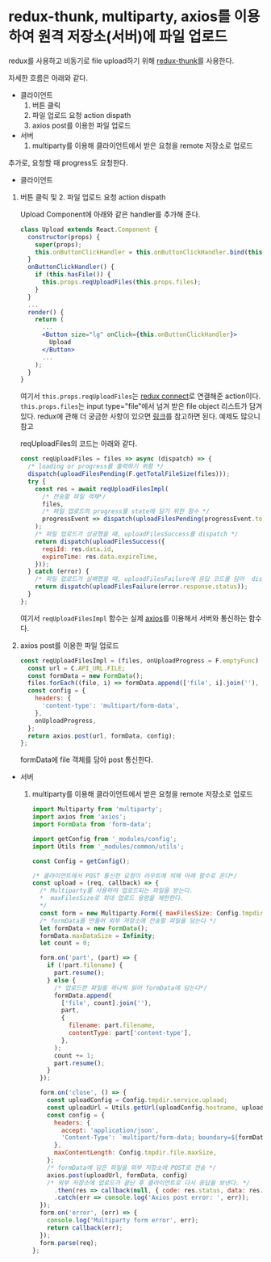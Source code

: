 # redux-thunk, multiparty, axios를 이용하여 원격 저장소(서버)에 파일 업로드

redux를 사용하고 비동기로 file upload하기 위해 [redux-thunk](https://github.com/reduxjs/redux-thunk)를 사용한다.

자세한 흐름은 아래와 같다.

- 클라이언트
    1. 버튼 클릭
    2. 파일 업로드 요청 action dispath
    3. axios post를 이용한 파일 업로드
- 서버
    1. multiparty를 이용해 클라이언트에서 받은 요청을 remote 저장소로 업로드

추가로, 요청할 때 progress도 요청한다.

- 클라이언트
1. 버튼 클릭 및 2. 파일 업로드 요청 action dispath

    Upload Component에 아래와 같은 handler를 추가해 준다.

    ```jsx
    class Upload extends React.Component {
      constructor(props) {
        super(props);
        this.onButtonClickHandler = this.onButtonClickHandler.bind(this);
      }
      onButtonClickHandler() {
        if (this.hasFile()) {
          this.props.reqUploadFiles(this.props.files);
        }
      }
      ...
      render() {
        return (
          ...
          <Button size="lg" onClick={this.onButtonClickHandler}>
            Upload
          </Button>
          ...
        );
      }
    }
    ```

    여기서 `this.props.reqUploadFiles`는 [redux connect](https://deminoth.github.io/redux/basics/UsageWithReact.html)로 연결해준 action이다. `this.props.files`는 input type="file"에서 넘겨 받은 file object 리스트가 담겨있다.
    redux에 관해 더 궁금한 사항이 있으면 [링크](https://deminoth.github.io/redux/)를 참고하면 된다. 예제도 많으니 참고

    reqUploadFiles의 코드는 아래와 같다.

    ```jsx
    const reqUploadFiles = files => async (dispatch) => {
      /* loading or progress를 출력하기 위함 */
      dispatch(uploadFilesPending(F.getTotalFileSize(files)));
      try {
        const res = await reqUploadFilesImpl(
          /* 전송할 파일 객체*/
          files,
          /* 파일 업로드의 progress를 state에 담기 위한 함수 */
          progressEvent => dispatch(uploadFilesPending(progressEvent.total, progressEvent.loaded)),
        );
        /* 파일 업로드가 성공했을 때, uploadFilesSuccess를 dispatch */
        return dispatch(uploadFilesSuccess({
          regiId: res.data.id,
          expireTime: res.data.expireTime,
        }));
      } catch (error) {
        /* 파일 업로드가 실패했을 때, uploadFilesFailure에 응답 코드를 담아  dispatch */
        return dispatch(uploadFilesFailure(error.response.status));
      }
    };
    ```

    여기서 `reqUploadFilesImpl` 함수는 실제 [axios](https://github.com/axios/axios)를 이용해서 서버와 통신하는 함수다.

2. axios post를 이용한 파일 업로드

    ```jsx
    const reqUploadFilesImpl = (files, onUploadProgress = F.emptyFunc) => {
      const url = C.API_URL.FILE;
      const formData = new FormData();
      files.forEach((file, i) => formData.append(['file', i].join(''), file));
      const config = {
        headers: {
          'content-type': 'multipart/form-data',
        },
        onUploadProgress,
      };
      return axios.post(url, formData, config);
    };
    ```

    formData에 file 객체를 담아 post 통신한다.

- 서버
    1. multiparty를 이용해 클라이언트에서 받은 요청을 remote 저장소로 업로드

        ```jsx
        import Multiparty from 'multiparty';
        import axios from 'axios';
        import FormData from 'form-data';

        import getConfig from '_modules/config';
        import Utils from '_modules/common/utils';

        const Config = getConfig();

        /* 클라이언트에서 POST 통신한 요청이 라우트에 의해 아래 함수로 온다*/
        const upload = (req, callback) => {
          /* Multiparty를 사용하여 업로드되는 파일을 받는다. 
          *  maxFilesSize로 최대 업로드 용량을 제한한다.
          */
          const form = new Multiparty.Form({ maxFilesSize: Config.tmpdir.file.maxSize });
          /* formData를 만들어 외부 저장소에 전송할 파일을 담는다 */
          let formData = new FormData();
          formData.maxDataSize = Infinity;
          let count = 0;

          form.on('part', (part) => {
            if (!part.filename) {
              part.resume();
            } else {
              /* 업로드한 파일을 하나씩 읽어 formData에 담는다*/
              formData.append(
                ['file', count].join(''),
                part,
                {
                  filename: part.filename,
                  contentType: part['content-type'],
                },
              );
              count += 1;
              part.resume();
            }
          });

          form.on('close', () => {
            const uploadConfig = Config.tmpdir.service.upload;
            const uploadUrl = Utils.getUrl(uploadConfig.hostname, uploadConfig.protocol, uploadConfig.port);
            const config = {
              headers: {
                accept: 'application/json',
                'Content-Type': `multipart/form-data; boundary=${formData.getBoundary()}`,
              },
              maxContentLength: Config.tmpdir.file.maxSize,
            };
            /* formData에 담은 파일을 외부 저장소에 POST로 전송 */
            axios.post(uploadUrl, formData, config)
            /* 외부 저장소에 업로드가 끝난 후 클라이언트로 다시 응답을 보낸다. */
              .then(res => callback(null, { code: res.status, data: res.data }))
              .catch(err => console.log('Axios post error: ', err));
          });
          form.on('error', (err) => {
            console.log('Multiparty form error', err);
            return callback(err);
          });
          form.parse(req);
        };
        ```

